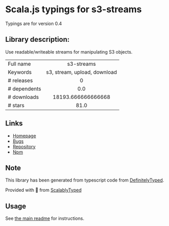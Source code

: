 
# Scala.js typings for s3-streams

Typings are for version 0.4

## Library description:
Use readable/writeable streams for manipulating S3 objects.

|                    |                 |
| ------------------ | :-------------: |
| Full name          | s3-streams |
| Keywords           | s3, stream, upload, download |
| # releases         | 0 |
| # dependents       | 0.0 |
| # downloads        | 18193.666666666668 |
| # stars            | 81.0 |

## Links
- [Homepage](https://github.com/izaakschroeder/s3-streams)
- [Bugs](https://github.com/izaakschroeder/s3-streams/issues)
- [Repository](https://github.com/izaakschroeder/s3-streams)
- [Npm](https://www.npmjs.com/package/s3-streams)
    


## Note
This library has been generated from typescript code from [DefinitelyTyped](https://definitelytyped.org).

Provided with :purple_heart: from [ScalablyTyped](https://github.com/oyvindberg/ScalablyTyped)

## Usage
See [the main readme](../../readme.md) for instructions.


